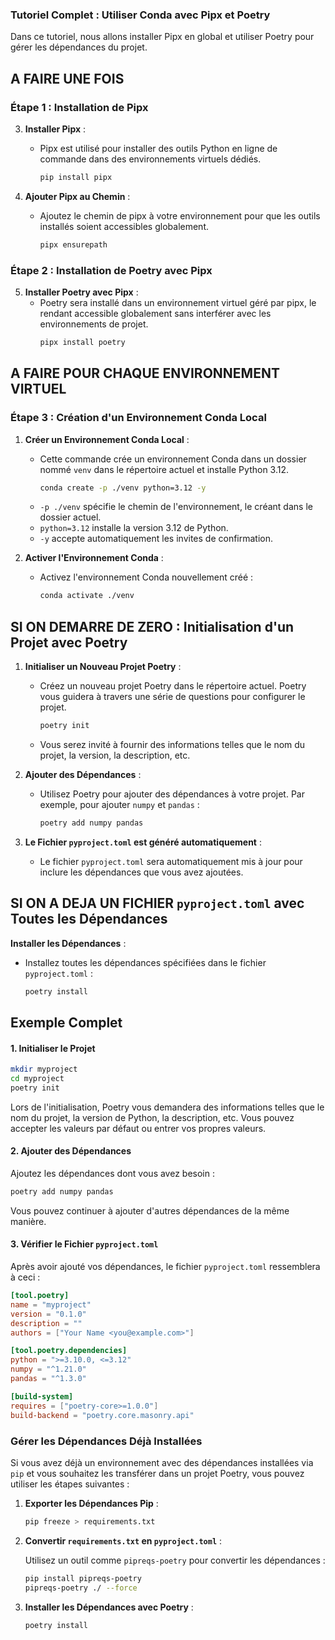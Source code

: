 ### Tutoriel Complet : Utiliser Conda avec Pipx et Poetry

Dans ce tutoriel, nous allons installer Pipx en global et utiliser Poetry pour gérer les dépendances du projet.



## A FAIRE UNE FOIS

### Étape 1 : Installation de Pipx

3. **Installer Pipx** :
   - Pipx est utilisé pour installer des outils Python en ligne de commande dans des environnements virtuels dédiés.
     ```bash
     pip install pipx
     ```

4. **Ajouter Pipx au Chemin** :
   - Ajoutez le chemin de pipx à votre environnement pour que les outils installés soient accessibles globalement.
     ```bash
     pipx ensurepath
     ```

### Étape 2 : Installation de Poetry avec Pipx

5. **Installer Poetry avec Pipx** :
   - Poetry sera installé dans un environnement virtuel géré par pipx, le rendant accessible globalement sans interférer avec les environnements de projet.
     ```bash
     pipx install poetry
     ```



## A FAIRE POUR CHAQUE ENVIRONNEMENT VIRTUEL


### Étape 3 : Création d'un Environnement Conda Local

1. **Créer un Environnement Conda Local** :
   - Cette commande crée un environnement Conda dans un dossier nommé `venv` dans le répertoire actuel et installe Python 3.12.
     ```bash
     conda create -p ./venv python=3.12 -y
     ```
   - `-p ./venv` spécifie le chemin de l'environnement, le créant dans le dossier actuel.
   - `python=3.12` installe la version 3.12 de Python.
   - `-y` accepte automatiquement les invites de confirmation.

2. **Activer l'Environnement Conda** :
   - Activez l'environnement Conda nouvellement créé :
     ```bash
     conda activate ./venv
     ```



## SI ON DEMARRE DE ZERO : Initialisation d'un Projet avec Poetry

1. **Initialiser un Nouveau Projet Poetry** :
   - Créez un nouveau projet Poetry dans le répertoire actuel. Poetry vous guidera à travers une série de questions pour configurer le projet.
     ```bash
     poetry init
     ```
   - Vous serez invité à fournir des informations telles que le nom du projet, la version, la description, etc.


2. **Ajouter des Dépendances** :
   - Utilisez Poetry pour ajouter des dépendances à votre projet. Par exemple, pour ajouter `numpy` et `pandas` :
     ```bash
     poetry add numpy pandas
     ```



3. **Le Fichier `pyproject.toml` est généré automatiquement** :
   - Le fichier `pyproject.toml` sera automatiquement mis à jour pour inclure les dépendances que vous avez ajoutées.














## SI ON A DEJA UN FICHIER `pyproject.toml` avec Toutes les Dépendances


**Installer les Dépendances** :
   - Installez toutes les dépendances spécifiées dans le fichier `pyproject.toml` :
     ```bash
     poetry install
     ```



## Exemple Complet

#### 1. Initialiser le Projet

```bash
mkdir myproject
cd myproject
poetry init
```

Lors de l'initialisation, Poetry vous demandera des informations telles que le nom du projet, la version de Python, la description, etc. Vous pouvez accepter les valeurs par défaut ou entrer vos propres valeurs.

#### 2. Ajouter des Dépendances

Ajoutez les dépendances dont vous avez besoin :

```bash
poetry add numpy pandas
```

Vous pouvez continuer à ajouter d'autres dépendances de la même manière.

#### 3. Vérifier le Fichier `pyproject.toml`

Après avoir ajouté vos dépendances, le fichier `pyproject.toml` ressemblera à ceci :

```toml
[tool.poetry]
name = "myproject"
version = "0.1.0"
description = ""
authors = ["Your Name <you@example.com>"]

[tool.poetry.dependencies]
python = ">=3.10.0, <=3.12"
numpy = "^1.21.0"
pandas = "^1.3.0"

[build-system]
requires = ["poetry-core>=1.0.0"]
build-backend = "poetry.core.masonry.api"
```

### Gérer les Dépendances Déjà Installées

Si vous avez déjà un environnement avec des dépendances installées via `pip` et vous souhaitez les transférer dans un projet Poetry, vous pouvez utiliser les étapes suivantes :

1. **Exporter les Dépendances Pip** :

   ```bash
   pip freeze > requirements.txt
   ```

2. **Convertir `requirements.txt` en `pyproject.toml`** :

   Utilisez un outil comme `pipreqs-poetry` pour convertir les dépendances :

   ```bash
   pip install pipreqs-poetry
   pipreqs-poetry ./ --force
   ```

3. **Installer les Dépendances avec Poetry** :

   ```bash
   poetry install
   ```

